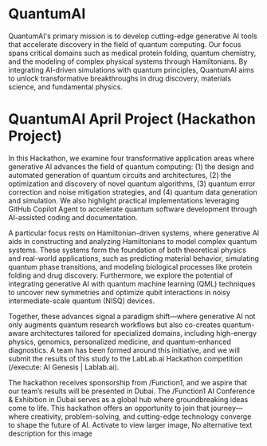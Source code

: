 # QuantumAI
QuantumAI's primary mission is to develop cutting-edge generative AI tools that accelerate discovery in the field of quantum computing. Our focus spans critical domains such as medical protein folding, quantum chemistry, and the modeling of complex physical systems through Hamiltonians. By integrating AI-driven simulations with quantum principles, QuantumAI aims to unlock transformative breakthroughs in drug discovery, materials science, and fundamental physics.

# QuantumAI April Project (Hackathon Project)
In this Hackathon, we examine four transformative application areas where generative AI advances the field of quantum computing: (1) the design and automated generation of quantum circuits and architectures, (2) the optimization and discovery of novel quantum algorithms, (3) quantum error correction and noise mitigation strategies, and (4) quantum data generation and simulation. We also highlight practical implementations leveraging GitHub Copilot Agent to accelerate quantum software development through AI-assisted coding and documentation.

A particular focus rests on Hamiltonian-driven systems, where generative AI aids in constructing and analyzing Hamiltonians to model complex quantum systems. These systems form the foundation of both theoretical physics and real-world applications, such as predicting material behavior, simulating quantum phase transitions, and modeling biological processes like protein folding and drug discovery. Furthermore, we explore the potential of integrating generative AI with quantum machine learning (QML) techniques to uncover new symmetries and optimize qubit interactions in noisy intermediate-scale quantum (NISQ) devices.

Together, these advances signal a paradigm shift—where generative AI not only augments quantum research workflows but also co-creates quantum-aware architectures tailored for specialized domains, including high-energy physics, genomics, personalized medicine, and quantum-enhanced diagnostics.
A team has been formed around this initiative, and we will submit the results of this study to the LabLab.ai Hackathon competition (/execute: AI Genesis | Lablab.ai).

The hackathon receives sponsorship from /Function1, and we aspire that our team’s results will be presented in Dubai. The /Function1 AI Conference & Exhibition in Dubai serves as a global hub where groundbreaking ideas come to life. This hackathon offers an opportunity to join that journey—where creativity, problem-solving, and cutting-edge technology converge to shape the future of AI.
Activate to view larger image,
No alternative text description for this image
